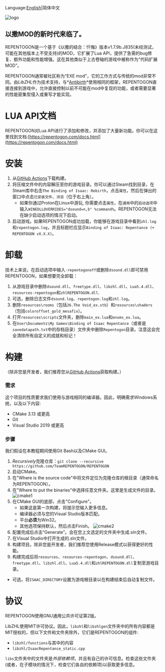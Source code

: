 Language:[English](README.md)|简体中文

![logo](assets/logo.gif)
## 以撒MOD的新时代来临了。

REPENTOGON是一个基于《以撒的结合：忏悔》版本v1.7.9b.J835(未经测试，可能在其他版本上不受支持)的MOD，它扩展了Lua API，提供了急需的bug修复、额外功能和性能增强。这在其他类似于上古卷轴的游戏中被称作为“代码扩展MOD”。

REPENTOGON通常被社区称为“EXE mod”，它的工作方式与传统的mod非常不同。由*LibZHL*作为技术支持，与*[Antibirth](https://antibirth.com/)*使用相同的框架，REPENTOGON直接连接到游戏中，允许直接控制以前不可能在mod中复现的功能，或者需要显著的性能密集型侵入或重写才能实现。

# LUA API文档
REPENTOGON对Lua API进行了添加和修改，并添加了大量新功能。你可以在这里找到文档:[https://repentogon.com/docs.html](https://repentogon.com/docs.html)

# 安装
1. 从[GitHub Actions](https://github.com/TeamREPENTOGON/REPENTOGON/actions/workflows/ci.yml)下载构建。
2. 将压缩文件中的内容解压至你的游戏目录。你可以通过Steam找到目录，在Steam库中右击`The Binding of Isaac: Rebirth`，点击`属性`，然后在弹出的窗口中点击`已安装文件`、`浏览`（位于右上角）。
   * 如果你通过Proton在Linux中游玩, 你需要点击`属性`，在`通用`中的`启动选项`中输入`WINEDLLOVERRIDES="dsound=n,b" %command%`。REPENTOGON无法在缺少启动选项的情况下启动。
3. 启动游戏。如果REPENTOGON成功加载，你能够在游戏目录中看到`zhl.log`和`repentogon.log`，并且标题栏应显示`Binding of Isaac: Repentance (+ REPENTOGON vX.X.X)`。

# 卸载
技术上来说，在启动选项中输入`-repentogonoff`或删除`dsound.dll`即可禁用REPENTOGON，如果想要完全卸载：
1. 从游戏目录中删除`dsound.dll`、`freetype.dll`、`libzhl.dll`、`Lua5.4.dll`、`resources-repentogon`和`zhlREPENTOGON.dll`.
2. 可选，删除日志文件`dsound.log`、`repentogon.log`和`zhl.log`。
3. 删除`resources\rooms`（包括`26.The Void_ex.stb`）和`resources\shaders` （包括`coloroffset_gold_mesafix`）。
4. 打开`resources\scripts`文件夹，删除`main_ex.lua`和`enums_ex.lua`。
5. 在`User\Documents\My Games\Binding of Isaac Repentance`（或者是`savedatapath.txt`中的存档目录）文件夹中删除`Repentogon`目录。注意这会完全清除所有自定义的成就和标记！

# 构建
（除非您是开发者，我们推荐您从[GitHub Actions](https://github.com/TeamREPENTOGON/REPENTOGON/actions/workflows/ci.yml)获取构建。）
### 需求
这个项目的性质要求我们使用与游戏相同的编译器。因此，明确需求Windows系统，以及以下内容:
* CMake 3.13 或更高
* Git
* Visual Studio 2019 或更高

### 步骤
我们假设在本教程期间使用Git Bash以及CMake GUI。
1. *Recursively*克隆仓库：`git clone --recursive https://github.com/TeamREPENTOGON/REPENTOGON`
2. 启动CMake。
3. 在"Where is the source code"中将文件定位为克隆仓库的根目录（通常命名为REPENTOGON）。
4. 在"Where to put the binaries"中选择任意文件夹。这里是生成文件的目录。
![cmake1](assets/cmake1.png)
1. 在CMake GUI的底部，点击"Configure"。
    * 如果这是第一次构建，将提示您输入更多信息。 
    * 编译器必须与您的Visual Studio版本匹配。
    * 平台**必须**为Win32。
    * 其他选项保持默认，然后点击Finish。
    ![cmake2](assets/cmake2.png)
2. 配置完成后点击“Generate”。会在您上文选定的文件夹中生成.sln文件。
3. 在Visual Studio中打开生成的.sln文件。
4. 构建项目。除非您是开发者，我们推荐您使用Release模式以获得更好的性能。
5. 构建完成后将`resources`、`resources-repentogon`、`dsound.dll`、`freetype.dll`、`libzhl.dll`、`Lua5.4.dll`和`zhlREPENTOGON.dll`复制至游戏目录。
  * 可选，将`ISAAC_DIRECTORY`设置为游戏根目录以在构建结束后自动复制文件。

# 协议
REPENTOGON使用GNU通用公共许可证第2版。

LibZHL使用MIT许可协议。因此，`libzhl`和`libzhlgen`文件夹中的所有内容都是MIT授权的，但以下文件和文件夹除外，它们是REPENTOGON的组件:
* `libzhl/functions`与其中的内容
* `libzhl/IsaacRepentance_static.cpp`

`libs`文件夹中的文件夹是*外部依赖项*，并且有自己的许可信息。检查这些文件夹(或者，在子模块的情况下，检查它们各自的依赖项)以获取更多信息。
